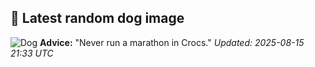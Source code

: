 ## 🐶 Latest random dog image
![Dog](https://images.dog.ceo/breeds/ridgeback-rhodesian/n02087394_760.jpg)
**Advice:** "Never run a marathon in Crocs."
*Updated: 2025-08-15 21:33 UTC*
